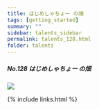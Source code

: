 ```yaml
---
title: はじめしゃちょー の畑
tags: [getting_started]
summary: ""
sidebar: talents_sidebar
permalink: talents_128.html
folder: talents
---
```



##### No.128 はじめしゃちょー の畑

![](https://yt3.ggpht.com/ytc/AKedOLTbCtN02EVfFE-YogZWgxCbRLhByR3LD-ACoef0xg=s176-c-k-c0x00ffffff-no-rj)






{% include links.html %}
